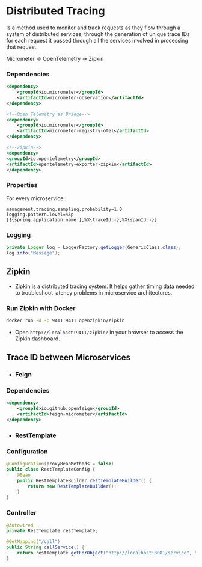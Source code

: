 # Distributed Tracing

Is a method used to monitor and track requests as they flow through a system of distributed services, 
through the generation of unique trace IDs for each request it passed through all the services involved in processing that request.

Micrometer -> OpenTelemetry -> Zipkin

### Dependencies
```xml
<dependency>
    <groupId>io.micrometer</groupId>
    <artifactId>micrometer-observation</artifactId>
</dependency>

<!--Open Telemetry as Bridge-->
<dependency>
    <groupId>io.micrometer</groupId>
    <artifactId>micrometer-registry-otel</artifactId>
</dependency>

<!--Zipkin-->
<dependency>
<groupId>io.opentelemetry</groupId>
<artifactId>opentelemetry-exporter-zipkin</artifactId>
</dependency>
```

### Properties
For every microservice :
```properties
management.tracing.sampling.probability=1.0
logging.pattern.level=%5p [${spring.application.name:},%X{traceId:-},%X{spanId:-}]
```

### Logging
```java
private Logger log = LoggerFactory.getLogger(GenericClass.class);
log.info("Message");
```

## Zipkin
- Zipkin is a distributed tracing system. It helps gather timing data needed to troubleshoot latency problems in microservice architectures.

### Run Zipkin with Docker
```bash
docker run -d -p 9411:9411 openzipkin/zipkin
```

- Open `http://localhost:9411/zipkin/` in your browser to access the Zipkin dashboard.

## Trace ID between Microservices
- ### **Feign**

### Dependencies
```xml
<dependency>
    <groupId>io.github.openfeign</groupId>
    <artifactId>feign-micrometer</artifactId>
</dependency>
```

- ### **RestTemplate**

### Configuration
```java
@Configuration(proxyBeanMethods = false)
public class RestTemplateConfig {
    @Bean
    public RestTemplateBuilder restTemplateBuilder() {
        return new RestTemplateBuilder();
    }
}
```

### Controller
```java
@Autowired
private RestTemplate restTemplate;

@GetMapping("/call")
public String callService() {
    return restTemplate.getForObject("http://localhost:8081/service", String.class);
}
```